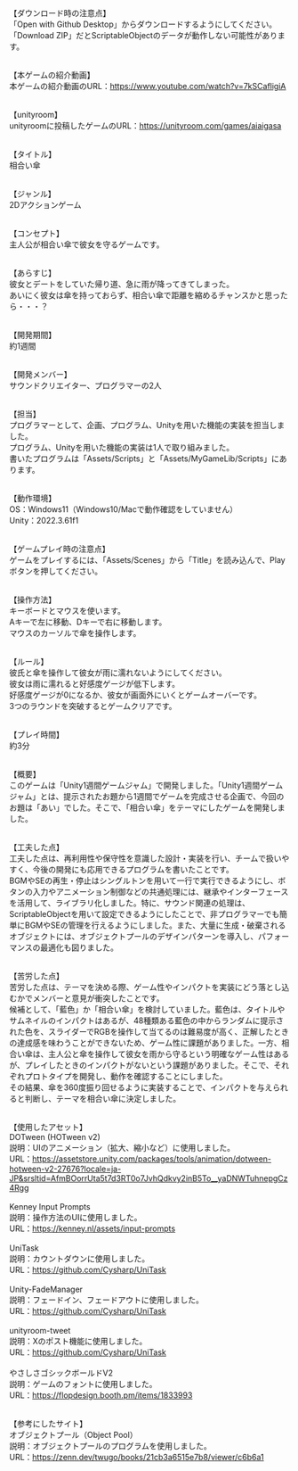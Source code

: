 【ダウンロード時の注意点】</br>
「Open with Github Desktop」からダウンロードするようにしてください。</br>
「Download ZIP」だとScriptableObjectのデータが動作しない可能性があります。</br>
</br>

【本ゲームの紹介動画】</br>
本ゲームの紹介動画のURL：https://www.youtube.com/watch?v=7kSCafligiA</br>
</br>

【unityroom】</br>
unityroomに投稿したゲームのURL：https://unityroom.com/games/aiaigasa</br>
</br>

【タイトル】</br>
相合い傘</br>
</br>

【ジャンル】</br>
2Dアクションゲーム</br>
</br>

【コンセプト】</br>
主人公が相合い傘で彼女を守るゲームです。</br>
</br>

【あらすじ】</br>
彼女とデートをしていた帰り道、急に雨が降ってきてしまった。</br>
あいにく彼女は傘を持っておらず、相合い傘で距離を縮めるチャンスかと思ったら・・・？</br>
</br>

【開発期間】</br>
約1週間</br>
</br>

【開発メンバー】</br>
サウンドクリエイター、プログラマーの2人</br>
</br>

【担当】</br>
プログラマーとして、企画、プログラム、Unityを用いた機能の実装を担当しました。</br>
プログラム、Unityを用いた機能の実装は1人で取り組みました。</br>
書いたプログラムは「Assets/Scripts」と「Assets/MyGameLib/Scripts」にあります。</br>
</br>

【動作環境】</br>
OS：Windows11（Windows10/Macで動作確認をしていません）</br>
Unity：2022.3.61f1</br>
</br>

【ゲームプレイ時の注意点】</br>
ゲームをプレイするには、「Assets/Scenes」から「Title」を読み込んで、Playボタンを押してください。</br>
</br>

【操作方法】</br>
キーボードとマウスを使います。</br>
Aキーで左に移動、Dキーで右に移動します。</br>
マウスのカーソルで傘を操作します。</br>
</br>

【ルール】</br>
彼氏と傘を操作して彼女が雨に濡れないようにしてください。</br>
彼女は雨に濡れると好感度ゲージが低下します。</br>
好感度ゲージが0になるか、彼女が画面外にいくとゲームオーバーです。</br>
3つのラウンドを突破するとゲームクリアです。</br>
</br>

【プレイ時間】</br>
約3分</br>
 </br>
 
【概要】</br>
このゲームは「Unity1週間ゲームジャム」で開発しました。「Unity1週間ゲームジャム」とは、提示されたお題から1週間でゲームを完成させる企画で、今回のお題は「あい」でした。そこで、「相合い傘」をテーマにしたゲームを開発しました。</br>
</br>

【工夫した点】</br>
工夫した点は、再利用性や保守性を意識した設計・実装を行い、チームで扱いやすく、今後の開発にも応用できるプログラムを書いたことです。</br>
BGMやSEの再生・停止はシングルトンを用いて一行で実行できるようにし、ボタンの入力やアニメーション制御などの共通処理には、継承やインターフェースを活用して、ライブラリ化しました。特に、サウンド関連の処理は、ScriptableObjectを用いて設定できるようにしたことで、非プログラマーでも簡単にBGMやSEの管理を行えるようにしました。また、大量に生成・破棄されるオブジェクトには、オブジェクトプールのデザインパターンを導入し、パフォーマンスの最適化も図りました。</br>
</br>

【苦労した点】</br>
苦労した点は、テーマを決める際、ゲーム性やインパクトを実装にどう落とし込むかでメンバーと意見が衝突したことです。</br>
候補として、「藍色」か「相合い傘」を検討していました。藍色は、タイトルやサムネイルのインパクトはあるが、48種類ある藍色の中からランダムに提示された色を、スライダーでRGBを操作して当てるのは難易度が高く、正解したときの達成感を味わうことができないため、ゲーム性に課題がありました。一方、相合い傘は、主人公と傘を操作して彼女を雨から守るという明確なゲーム性はあるが、プレイしたときのインパクトがないという課題がありました。そこで、それぞれプロトタイプを開発し、動作を確認することにしました。</br>
その結果、傘を360度振り回せるように実装することで、インパクトを与えられると判断し、テーマを相合い傘に決定しました。</br>
 </br>
 
【使用したアセット】</br>
DOTween (HOTween v2)</br>
説明：UIのアニメーション（拡大、縮小など）に使用しました。</br>
URL：https://assetstore.unity.com/packages/tools/animation/dotween-hotween-v2-27676?locale=ja-JP&srsltid=AfmBOorrUta5t7d3RT0o7JvhQdkvy2inB5To__yaDNWTuhnepgCz4Rgg</br>
</br>
Kenney Input Prompts</br>
説明：操作方法のUIに使用しました。</br>
URL：https://kenney.nl/assets/input-prompts</br>
</br>
UniTask</br>
説明：カウントダウンに使用しました。</br>
URL：https://github.com/Cysharp/UniTask</br>
</br>
Unity-FadeManager</br>
説明：フェードイン、フェードアウトに使用しました。</br>
URL：https://github.com/Cysharp/UniTask</br>
</br>
unityroom-tweet</br>
説明：Xのポスト機能に使用しました。</br>
URL：https://github.com/Cysharp/UniTask</br>
</br>
やさしさゴシックボールドV2</br>
説明：ゲームのフォントに使用しました。</br>
URL：https://flopdesign.booth.pm/items/1833993</br>
</br>

【参考にしたサイト】</br>
オブジェクトプール（Object Pool）</br>
説明：オブジェクトプールのプログラムを使用しました。</br>
URL：https://zenn.dev/twugo/books/21cb3a6515e7b8/viewer/c6b6a1</br>
